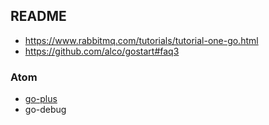 ## README

* https://www.rabbitmq.com/tutorials/tutorial-one-go.html
* https://github.com/alco/gostart#faq3

### Atom
* [go-plus](https://atom.io/packages/go-plus)
* go-debug
